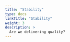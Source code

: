 ```yaml
---
title: "Stability"
type: docs
linkTitle: "Stability"
weight: 3
description: >
  Are we delivering quality?
---
```

